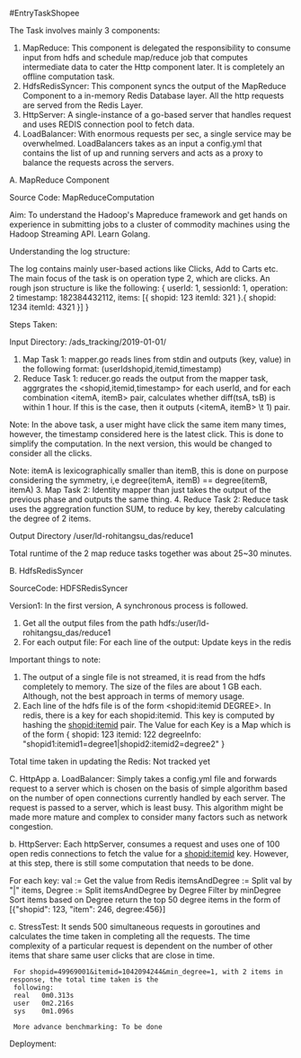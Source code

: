 #EntryTaskShopee

The Task involves mainly 3 components:

1. MapReduce: This component is delegated the responsibility to consume input from hdfs and schedule map/reduce job that computes intermediate data to cater the Http component later. It is completely an offline computation task.
2. HdfsRedisSyncer: This component syncs the output of the MapReduce Component to a in-memory Redis Database layer. All the http requests are served from the Redis Layer.
3. HttpServer: A single-instance of a go-based server that handles request and uses REDIS connection pool to fetch data.
4. LoadBalancer: With enormous requests per sec, a single service may be overwhelmed. LoadBalancers takes as an input a config.yml that contains the list of up and running servers and acts as a proxy to balance the requests across the servers.


A. MapReduce Component

Source Code: MapReduceComputation

Aim: To understand the Hadoop's Mapreduce framework and get hands on experience in submitting jobs to a cluster of commodity machines using the Hadoop Streaming API. Learn Golang.

Understanding the log structure:

The log contains mainly user-based actions like Clicks, Add to Carts etc. The main focus of the task is on operation type 2, which are clicks. An rough json structure is like the following:
{
  userId: 1,
  sessionId: 1,
  operation: 2
  timestamp: 182384432112,
  items: [{
    shopid: 123
    itemId: 321
  }.{
    shopid: 1234
    itemId: 4321
  }]
}

Steps Taken:

Input Directory: /ads_tracking/2019-01-01/

1. Map Task 1: mapper.go reads lines from stdin and outputs (key, value) in the following format: 
  (userId<TAB>shopid,itemid,timestamp)
2. Reduce Task 1: reducer.go reads the output from the mapper task, aggrgrates the <shopid,itemid,timestamp> for each userId, and for each combination <itemA, itemB> pair, calculates whether diff(tsA, tsB) is within 1 hour. If this is the case, then it outputs (<itemA, itemB> \t 1) pair.
  
  Note: In the above task, a user might have click the same item many times, however, the timestamp considered here is the latest click. This is done to simplify the computation. In the next version, this would be changed to consider all the clicks.
  
  Note: itemA is lexicographically smaller than itemB, this is done on purpose considering the symmetry, i,e 
  degree(itemA, itemB) == degree(itemB, itemA)
3. Map Task 2: Identity mapper than just takes the output of the previous phase and outputs the same thing.
4. Reduce Task 2: Reduce task uses the aggregration function SUM, to reduce by key, thereby calculating the degree of 2 items.

Output Directory /user/ld-rohitangsu_das/reduce1

Total runtime of the 2 map reduce tasks together was about 25~30 minutes.

B. HdfsRedisSyncer

SourceCode: HDFSRedisSyncer

Version1: In the first version, A synchronous process is followed. 

1. Get all the output files from the path hdfs:/user/ld-rohitangsu_das/reduce1
2. For each output file:
    For each line of the output:
      Update keys in the redis

Important things to note:
1. The output of a single file is not streamed, it is read from the hdfs completely to memory. The size of the files are about 1 GB each. Although, not the best approach in terms of memory usage. 
2. Each line of the hdfs file is of the form <shopid:itemid DEGREE>. In redis, there is a key for each shopid:itemid. This key is computed by hashing the <shopid:itemid> pair. The Value for each Key is a Map which is of the form 
{
  shopid: 123
  itemid: 122
  degreeInfo: "shopid1:itemid1=degree1|shopid2:itemid2=degree2"
}

Total time taken in updating the Redis: Not tracked yet

C. HttpApp
  a. LoadBalancer: Simply takes a config.yml file and forwards request to a server which is chosen on the basis of simple algorithm based on the number of open connections currently handled by each server. The request is passed to a server, which is least busy. This algorithm might be made more mature and complex to consider many factors such as network congestion.
  
  b. HttpServer: Each httpServer, consumes a request and uses one of 100 open redis connections to fetch the value for a <shopid:itemid> key. However, at this step, there is still some computation that needs to be done.
  
  For each key:
    val := Get the value from Redis
    itemsAndDegree := Split val by "|"
    items, Degree := Split itemsAndDegree by Degree
    Filter by minDegree
    Sort items based on Degree
    return the top 50 degree items in the form of [{"shopid": 123, "item": 246, degree:456}]
  
  
  c. StressTest:
     It sends 500 simultaneous requests in goroutines and calculates the time taken in completing all the requests.
     The time complexity of a particular request is dependent on the number of other items that share same user clicks that are close in time.
     
     For shopid=49969001&itemid=1042094244&min_degree=1, with 2 items in response, the total time taken is the 
     following:
     real	0m0.313s
     user	0m2.216s
     sys	0m1.096s
     
     More advance benchmarking: To be done
     
     
Deployment:



